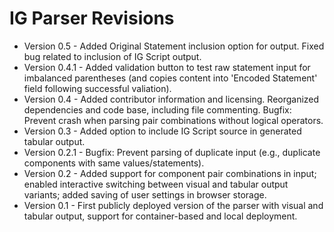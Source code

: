 # IG Parser Revisions

* Version 0.5   - Added Original Statement inclusion option for output. Fixed bug related to inclusion of IG Script output. 
* Version 0.4.1 - Added validation button to test raw statement input for imbalanced parentheses (and copies content into 'Encoded Statement' field following successful valiation).
* Version 0.4   - Added contributor information and licensing. Reorganized dependencies and code base, including file commenting. Bugfix: Prevent crash when parsing pair combinations without logical operators.
* Version 0.3   - Added option to include IG Script source in generated tabular output.
* Version 0.2.1 - Bugfix: Prevent parsing of duplicate input (e.g., duplicate components with same values/statements).
* Version 0.2   - Added support for component pair combinations in input; enabled interactive switching between visual and tabular output variants; added saving of user settings in browser storage.
* Version 0.1   - First publicly deployed version of the parser with visual and tabular output, support for container-based and local deployment.
